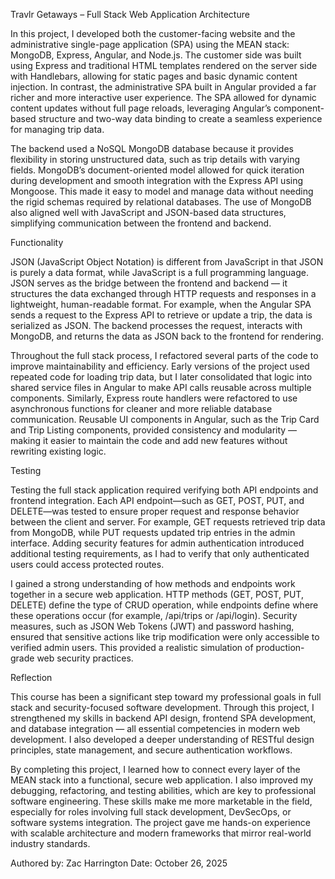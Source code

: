 Travlr Getaways – Full Stack Web Application
Architecture

In this project, I developed both the customer-facing website and the administrative single-page application (SPA) using the MEAN stack: MongoDB, Express, Angular, and Node.js. The customer side was built using Express and traditional HTML templates rendered on the server side with Handlebars, allowing for static pages and basic dynamic content injection. In contrast, the administrative SPA built in Angular provided a far richer and more interactive user experience. The SPA allowed for dynamic content updates without full page reloads, leveraging Angular’s component-based structure and two-way data binding to create a seamless experience for managing trip data.

The backend used a NoSQL MongoDB database because it provides flexibility in storing unstructured data, such as trip details with varying fields. MongoDB’s document-oriented model allowed for quick iteration during development and smooth integration with the Express API using Mongoose. This made it easy to model and manage data without needing the rigid schemas required by relational databases. The use of MongoDB also aligned well with JavaScript and JSON-based data structures, simplifying communication between the frontend and backend.

Functionality

JSON (JavaScript Object Notation) is different from JavaScript in that JSON is purely a data format, while JavaScript is a full programming language. JSON serves as the bridge between the frontend and backend — it structures the data exchanged through HTTP requests and responses in a lightweight, human-readable format. For example, when the Angular SPA sends a request to the Express API to retrieve or update a trip, the data is serialized as JSON. The backend processes the request, interacts with MongoDB, and returns the data as JSON back to the frontend for rendering.

Throughout the full stack process, I refactored several parts of the code to improve maintainability and efficiency. Early versions of the project used repeated code for loading trip data, but I later consolidated that logic into shared service files in Angular to make API calls reusable across multiple components. Similarly, Express route handlers were refactored to use asynchronous functions for cleaner and more reliable database communication. Reusable UI components in Angular, such as the Trip Card and Trip Listing components, provided consistency and modularity — making it easier to maintain the code and add new features without rewriting existing logic.

Testing

Testing the full stack application required verifying both API endpoints and frontend integration. Each API endpoint—such as GET, POST, PUT, and DELETE—was tested to ensure proper request and response behavior between the client and server. For example, GET requests retrieved trip data from MongoDB, while PUT requests updated trip entries in the admin interface. Adding security features for admin authentication introduced additional testing requirements, as I had to verify that only authenticated users could access protected routes.

I gained a strong understanding of how methods and endpoints work together in a secure web application. HTTP methods (GET, POST, PUT, DELETE) define the type of CRUD operation, while endpoints define where these operations occur (for example, /api/trips or /api/login). Security measures, such as JSON Web Tokens (JWT) and password hashing, ensured that sensitive actions like trip modification were only accessible to verified admin users. This provided a realistic simulation of production-grade web security practices.

Reflection

This course has been a significant step toward my professional goals in full stack and security-focused software development. Through this project, I strengthened my skills in backend API design, frontend SPA development, and database integration — all essential competencies in modern web development. I also developed a deeper understanding of RESTful design principles, state management, and secure authentication workflows.

By completing this project, I learned how to connect every layer of the MEAN stack into a functional, secure web application. I also improved my debugging, refactoring, and testing abilities, which are key to professional software engineering. These skills make me more marketable in the field, especially for roles involving full stack development, DevSecOps, or software systems integration. The project gave me hands-on experience with scalable architecture and modern frameworks that mirror real-world industry standards.

Authored by: Zac Harrington
Date: October 26, 2025
